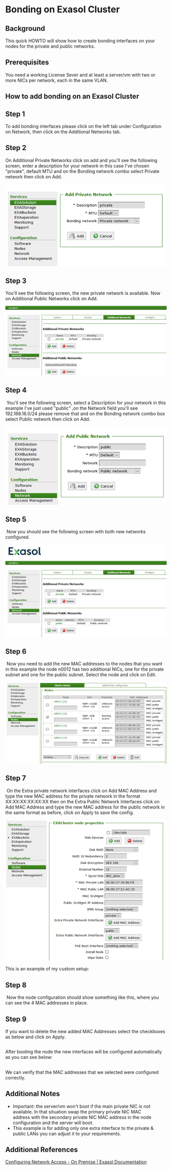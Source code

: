 # Bonding on Exasol Cluster 
## Background

This quick HOWTO will show how to create bonding interfaces on your nodes for the private and public networks.

## Prerequisites

You need a working License Sever and at least a server/vm with two or more NICs per network, each in the same VLAN.

## How to add bonding on an Exasol Cluster

## Step 1

To add bonding interfaces please click on the left tab under Configuration on Network, then click on the Additional Networks tab.

## Step 2

On Additional Private Networks click on add and you'll see the following screen, enter a description for your network in this case I've chosen "private", default MTU and on the Bonding network combo select Private network then click on Add.

![](images/image2021-3-2_18-10-20.png)

## Step 3

You'll see the following screen, the new private network is available. Now on Additional Public Networks click on Add.

![](images/image2021-3-2_18-10-49.png)

## Step 4

 You'll see the following screen, select a Description for your network in this example I've just used "public" ,on the Network field you'll see 192.168.16.0/24 please remove that and on the Bonding network combo box select Public network then click on Add.

![](images/image2021-3-2_18-11-11.png)

## Step 5

 Now you should see the following screen with both new networks configured.

![](images/image2021-3-2_18-11-34.png)

## Step 6

 Now you need to add the new MAC addresses to the nodes that you want in this example the node n0012 has two additional NICs, one for the private subnet and one for the public subnet. Select the node and click on Edit.

![](images/image2021-3-2_18-11-54.png)

## Step 7

 On the Extra private network interfaces click on Add MAC Address and type the new MAC address for the private network in the format XX:XX:XX:XX:XX:XX then on the Extra Public Network Interfaces click on Add MAC Address and type the new MAC address for the public network in the same format as before, click on Apply to save the config.

![](images/image2021-3-2_18-12-11.png)

This is an example of my custom setup:

## 

## Step 8

 Now the node configuration should show something like this, where you can see the 4 MAC addresses in place.

## 

## Step 9

If you want to delete the new added MAC Addresses select the checkboxes as below and click on Apply.

## 

After booting the node the new interfaces will be configured automatically as you can see below:

## 

We can verify that the MAC addresses that we selected were configured correctly.

## 

## Additional Notes

* Important: the server/vm won't boot if the main private NIC is not available. In that situation swap the primary private NIC MAC address with the secondary private NIC MAC address in the node configuration and the server will boot.
* This example is for adding only one extra interface to the private & public LANs you can adjust it to your requirements.

## Additional References

[Configuring Network Access - On Premise | Exasol Documentation](https://docs.exasol.com/administration/on-premise/manage_network/configure_network_access.htm#Addition)

